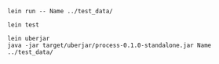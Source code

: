 	lein run -- Name ../test_data/

	lein test

	lein uberjar
	java -jar target/uberjar/process-0.1.0-standalone.jar Name ../test_data/
